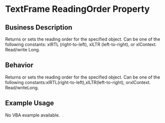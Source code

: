 # TextFrame ReadingOrder Property

## Business Description
Returns or sets the reading order for the specified object. Can be one of the following constants: xlRTL (right-to-left), xlLTR (left-to-right), or xlContext. Read/write Long.

## Behavior
Returns or sets the reading order for the specified object. Can be one of the following constants:xlRTL(right-to-left),xlLTR(left-to-right), orxlContext. Read/writeLong.

## Example Usage
No VBA example available.